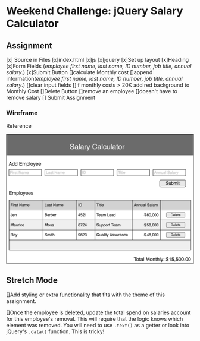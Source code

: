 # Weekend Challenge: jQuery Salary Calculator

## Assignment
[x] Source in Files
    [x]index.html
    [x]js
    [x]jquery
[x]Set up layout
    [x]Heading
    [x]Form Fields (_employee first name, last name, ID number, job title, annual salary_.)
[x]Submit Button
    []calculate Monthly cost
    []append information(_employee first name, last name, ID number, job title, annual salary_.)
    []clear input fields
    []if monthly costs > 20K add red background to Monthly Cost
[]Delete Button
    []remove an employee
    []doesn't have to remove salary
[] Submit Assignment

### Wireframe
Reference

![Wireframe](salary-calc-wireframe.png)

## Stretch Mode

[]Add styling or extra functionality that fits with the theme of this assignment.

[]Once the employee is deleted, update the total spend on salaries account for this employee's removal. This will require that the logic knows which element was removed. You will need to use `.text()` as a getter or look into jQuery's `.data()` function. This is tricky! 



